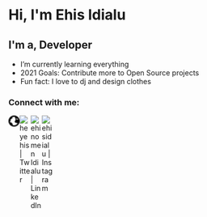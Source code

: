 # Hi, I'm Ehis Idialu

## I'm a, Developer

- I’m currently learning everything
- 2021 Goals: Contribute more to Open Source projects
- Fun fact: I love to dj and design clothes

### Connect with me:

[<img align="left" alt="ehisidialu.com" width="22px" src="https://raw.githubusercontent.com/iconic/open-iconic/master/svg/globe.svg" />][website]
[<img align="left" alt="heyehis | Twitter" width="22px" src="https://cdn.jsdelivr.net/npm/simple-icons@v3/icons/twitter.svg" />][twitter]
[<img align="left" alt="ehinomen Idialu | LinkedIn" width="22px" src="https://cdn.jsdelivr.net/npm/simple-icons@v3/icons/linkedin.svg" />][linkedin]
[<img align="left" alt="ehisidialu | Instagram" width="22px" src="https://cdn.jsdelivr.net/npm/simple-icons@v3/icons/instagram.svg" />][instagram]


[website]: http://www.edialu.com
[twitter]: https://twitter.com/heyehis
[instagram]: https://instagram.com/ehisidialu
[linkedin]: https://linkedin.com/in/ehinomenidialu
